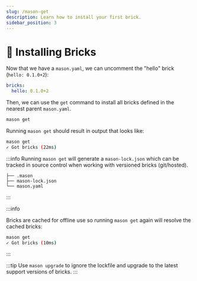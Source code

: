 ```yaml
---
slug: /mason-get
description: Learn how to install your first brick.
sidebar_position: 3
---
```


# 🧱 Installing Bricks

Now that we have a `mason.yaml`, we can uncomment the "hello" brick (`hello: 0.1.0+2`):

```yaml
bricks:
  hello: 0.1.0+2
```

Then, we can use the `get` command to install all bricks defined in the nearest parent `mason.yaml`.

```bash
mason get
```

Running `mason get` should result in output that looks like:

```bash
mason get
✓ Got bricks (22ms)
```

:::info
Running `mason get` will generate a `mason-lock.json` which can be tracked in source control when working with versioned bricks (git/hosted).

```
├── .mason
├── mason-lock.json
└── mason.yaml
```

:::

:::info

Bricks are cached for offline use so running `mason get` again will resolve the cached bricks:

```bash
mason get
✓ Got bricks (10ms)
```

:::

:::tip
Use `mason upgrade` to ignore the lockfile and upgrade to the latest support versions of bricks.
:::
